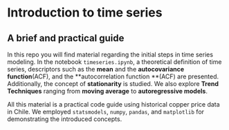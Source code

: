 # Introduction to time series
## A brief and practical guide

In this repo you will find material regarding the initial steps in time series modeling. 
In the notebook `timeseries.ipynb`, a theoretical definition of time series, descriptors such as the **mean** and the **autocovariance function**(ACF), and the **autocorrelation function **(ACF) are presented. Additionally, the concept of **stationarity** is studied. We also explore **Trend Techniques** ranging from **moving average** to **autoregressive models**.

All this material is a practical code guide using historical copper price data in Chile. We employed `statsmodels`, `numpy`, `pandas`, and `matplotlib` for demonstrating the introduced concepts.
